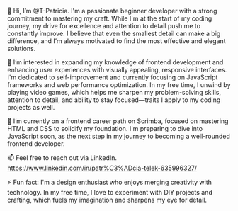 👋 Hi, I’m @T-Patricia. I'm a passionate beginner developer with a strong commitment to mastering my craft. While I'm at the start of my coding journey, my drive for excellence and attention to detail push me to constantly improve. I believe that even the smallest detail can make a big difference, and I’m always motivated to find the most effective and elegant solutions.

👀 I’m interested in expanding my knowledge of frontend development and enhancing user experiences with visually appealing, responsive interfaces. I'm dedicated to self-improvement and currently focusing on JavaScript frameworks and web performance optimization. In my free time, I unwind by playing video games, which helps me sharpen my problem-solving skills, attention to detail, and ability to stay focused—traits I apply to my coding projects as well.

🌱 I’m currently on a frontend career path on Scrimba, focused on mastering HTML and CSS to solidify my foundation. I'm preparing to dive into JavaScript soon, as the next step in my journey to becoming a well-rounded frontend developer.

📫 Feel free to reach out via LinkedIn. https://www.linkedin.com/in/patr%C3%ADcia-telek-635996327/

⚡ Fun fact: I'm a design enthusiast who enjoys merging creativity with technology. In my free time, I love to experiment with DIY projects and crafting, which fuels my imagination and sharpens my eye for detail.
